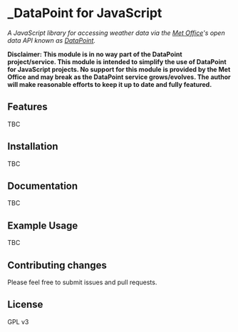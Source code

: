 # _DataPoint for JavaScript

_A JavaScript library for accessing weather data via the [Met Office](http://www.metoffice.gov.uk/)'s open data API
known as [DataPoint](http://www.metoffice.gov.uk/datapoint)._

__Disclaimer: This module is in no way part of the DataPoint project/service.
This module is intended to simplify the use of DataPoint for JavaScript projects.
No support for this module is provided by the Met Office and may break as the DataPoint service grows/evolves.
The author will make reasonable efforts to keep it up to date and fully featured.__

## Features
TBC

## Installation
TBC

## Documentation
TBC

## Example Usage
TBC

## Contributing changes

Please feel free to submit issues and pull requests.

## License

GPL v3
